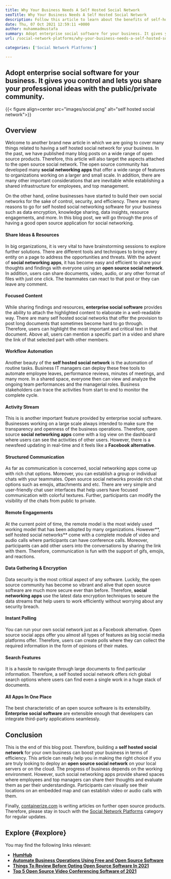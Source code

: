 ```yaml
---
title: Why Your Business Needs A Self Hosted Social Network
seoTitle: Why Your Business Needs A Self Hosted Social Network
description: Follow this article to learn about the benefits of self-hosted social network for business. It lets you build public/private spaces for teams and individuals.
date: Thu, 07 Oct 2021 12:59:11 +0000
author: muhammadmustafa
summary: Adopt enterprise social software for your business. It gives you control and lets you share your professional ideas with the public/private community.
url: /social-network-platforms/why-your-business-needs-a-self-hosted-social-network/

categories: ['Social Network Platforms']

---
```

## Adopt enterprise social software for your business. It gives you control and lets you share your professional ideas with the public/private community.

{{< figure align=center src="images/social.png" alt="self hosted social network">}}  

## Overview

Welcome to another brand new article in which we are going to cover many things related to having a self hosted social network for your business. In the past, we have published many blog posts on a wide range of open source products. Therefore, this article will also target the aspects attached to the open source social network. The open source community has developed many **social networking apps** that offer a wide range of features to organizations working on a larger and small scale. In addition, there are many other important considerations that are inevitable while establishing a shared infrastructure for employees, and top management. 

On the other hand, online businesses have started to build their own social networks for the sake of control, security, and efficiency. There are many reasons to go for self hosted social networking software for your business such as data encryption, knowledge sharing, data insights, resource engagements, and more. In this blog post, we will go through the pros of having a good open source application for social networking. 

#### Share Ideas & Resources 

In big organizations, it is very vital to have brainstorming sessions to explore further solutions. There are different tools and techniques to bring every entity on a page to address the opportunities and threats. With the advent of **social networking apps**, it has become easy and efficient to share your thoughts and findings with everyone using an **open source social network**. In addition, users can share documents, video, audio, or any other format of files with just one click. The teammates can react to that post or they can leave any comment.

#### Focused Content 

While sharing findings and resources, **enterprise social software** provides the ability to attach the highlighted content to elaborate in a well-readable way. There are many self hosted social networks that offer the provision to post long documents that sometimes become hard to go through. Therefore, users can highlight the most important and critical text in that document. Above all, users can mention a specific part in a video and share the link of that selected part with other members.

#### Workflow Automation

Another beauty of the **self hosted social network** is the automation of routine tasks. Business IT managers can deploy these free tools to automate employee leaves, performance reviews, minutes of meetings, and many more. In a shared space, everyone then can view and analyze the ongoing team performances and the managerial roles. Business stakeholders can trace the activities from start to end to monitor the complete cycle. 

#### Activity Stream 

This is is another important feature provided by enterprise social software. Businesses working on a large scale always intended to make sure the transparency and openness of the business operations. Therefore, open source **social networking apps** come with a log view on the dashboard where users can see the activities of other users. However, there is a newsfeed updating in real-time and it feels like a **Facebook alternative**.

#### Structured Communication 

As far as communication is concerned, social networking apps come up with rich chat options. Moreover, you can establish a group or individual chats with your teammates. Open source social networks provide rich chat options such as emojis, attachments and etc. There are very simple and user-friendly chat user interfaces that help users have focused communication with colorful textures. Further, participants can modify the visibility of the chats from public to private.

#### Remote Engagements 

At the current point of time, the remote model is the most widely used working model that has been adopted by many organizations. However**, self hosted social networks** come with a complete module of video and audio calls where participants can have conference calls. Moreover, participants can add other users into the conversations by sharing the link with them. Therefore, communication is fun with the support of gifs, emojis, and reactions. 

#### Data Gathering & Encryption 

Data security is the most critical aspect of any software. Luckily, the open source community has become so vibrant and alive that open source software are much more secure ever than before. Therefore, **social networking apps** use the latest data encryption techniques to secure the data streams that help users to work efficiently without worrying about any security breach. 

#### Instant Polling 

You can run your own social network just as a Facebook alternative. Open source social apps offer you almost all types of features as big social media platforms offer. Therefore, users can create polls where they can collect the required information in the form of opinions of their mates.

#### Search Features

It is a hassle to navigate through large documents to find particular information. Therefore, a self hosted social network offers rich global search options where users can find even a single work in a huge stack of documents.

#### All Apps In One Place 

The best characteristic of an open source software is its extensibility. **Enterprise social software** are extensible enough that developers can integrate third-party applications seamlessly. 

## Conclusion 

This is the end of this blog post. Therefore, building a **self hosted social network** for your own business can boost your business in terms of efficiency. This article can really help you in making the right choice if you are truly looking to deploy an **open source social network** on your local servers or on the cloud. The progress of business depends on the working environment. However, such social networking apps provide shared spaces where employees and top managers can share their thoughts and evaluate them as per their understandings. Participants can visually see their locations on an embedded map and can establish video or audio calls with them.

Finally, [containerize.com][1] is writing articles on further open source products. Therefore, please stay in touch with the [Social Network Platforms][2] category for regular updates.

## Explore {#explore}

You may find the following links relevant:

  * **[HumHub][3]**
  * **[Automate Business Operations Using Free and Open Source Software][4]**
  * **[Things To Review Before Opting Open Source Software In 2021][5]**
  * [**Top 5 Open Source Video Conferencing Software of 2021**][6]

 [1]: https://www.containerize.com/
 [2]: https://products.containerize.com/social-network-platforms/
 [3]: https://products.containerize.com/social-network-platforms/humhub/
 [4]: https://blog.containerize.com/blogging/automate-business-operations-using-open-source-software/

 [5]: https://blog.containerize.com/cmdb-software/things-to-review-before-opting-open-source-software-in-2021/

 [6]: https://blog.containerize.com/video-conferencing-software/top-5-open-source-video-conferencing-software-of-2021/

